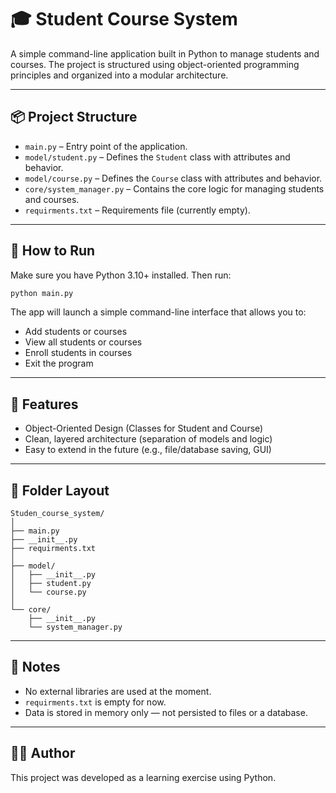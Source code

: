 # 🎓 Student Course System

A simple command-line application built in Python to manage students and courses. The project is structured using object-oriented programming principles and organized into a modular architecture.

---

## 📦 Project Structure

- `main.py` – Entry point of the application.
- `model/student.py` – Defines the `Student` class with attributes and behavior.
- `model/course.py` – Defines the `Course` class with attributes and behavior.
- `core/system_manager.py` – Contains the core logic for managing students and courses.
- `requirments.txt` – Requirements file (currently empty).

---

## 🚀 How to Run

Make sure you have Python 3.10+ installed. Then run:

```bash
python main.py
```

The app will launch a simple command-line interface that allows you to:

- Add students or courses
- View all students or courses
- Enroll students in courses
- Exit the program

---

## 🧠 Features

- Object-Oriented Design (Classes for Student and Course)
- Clean, layered architecture (separation of models and logic)
- Easy to extend in the future (e.g., file/database saving, GUI)

---

## 🧬 Folder Layout

```
Studen_course_system/
│
├── main.py
├── __init__.py
├── requirments.txt
│
├── model/
│   ├── __init__.py
│   ├── student.py
│   └── course.py
│
└── core/
    ├── __init__.py
    └── system_manager.py
```

---

## 📌 Notes

- No external libraries are used at the moment.
- `requirments.txt` is empty for now.
- Data is stored in memory only — not persisted to files or a database.

---

## 👩‍💻 Author

This project was developed as a learning exercise using Python.
